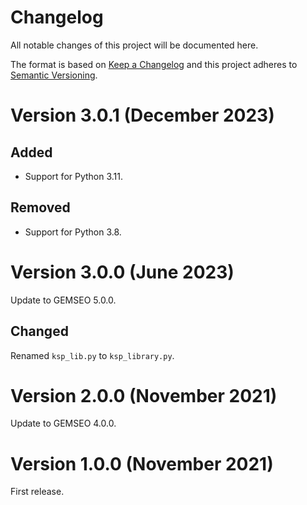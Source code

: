 <!--
Copyright 2021 IRT Saint Exupéry, https://www.irt-saintexupery.com

This work is licensed under the Creative Commons Attribution-ShareAlike 4.0
International License. To view a copy of this license, visit
http://creativecommons.org/licenses/by-sa/4.0/ or send a letter to Creative
Commons, PO Box 1866, Mountain View, CA 94042, USA.
-->

<!--
Changelog titles are:
- Added: for new features.
- Changed: for changes in existing functionality.
- Deprecated: for soon-to-be removed features.
- Removed: for now removed features.
- Fixed: for any bug fixes.
- Security: in case of vulnerabilities.
-->

# Changelog

All notable changes of this project will be documented here.

The format is based on
[Keep a Changelog](https://keepachangelog.com/en/1.0.0)
and this project adheres to
[Semantic Versioning](https://semver.org/spec/v2.0.0.html).

# Version 3.0.1 (December 2023)

## Added

- Support for Python 3.11.

## Removed

- Support for Python 3.8.

# Version 3.0.0 (June 2023)

Update to GEMSEO 5.0.0.

## Changed

Renamed `ksp_lib.py` to `ksp_library.py`.

# Version 2.0.0 (November 2021)

Update to GEMSEO 4.0.0.

# Version 1.0.0 (November 2021)

First release.
